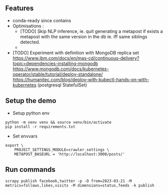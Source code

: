 

## Features

* conda-ready since contains 
* Optimisations :
  - [TODO] Skip NLP inference, ie. quit generating a metapost if exists a metapost with the same version in the db
    ie. iff same siblings detected.
  - 
* [TODO] Experiment with definition with MongoDB replica set
  https://www.ibm.com/docs/en/mas-cd/continuous-delivery?topic=dependencies-installing-mongodb
  https://www.mongodb.com/docs/kubernetes-operator/stable/tutorial/deploy-standalone/
  https://humanitec.com/blog/deploy-with-kubectl-hands-on-with-kubernetes (postgresql StatefulSet)



## Setup the demo 

* Setup python env 
```shell
python -m venv venv && source venv/bin/activate
pip install -r requirements.txt
```

* Set envvars
```shell
export \
    PROJECT_SETTINGS_MODULE=crawler.settings \
    METAPOST_BASEURL = 'http://localhost:3000/posts/'
```

## Run commands

```shell
scrapy publish facebook,twitter -p -D from=2023-03-21 -M metrics=follows,likes,visits -M dimensions=status,feeds -k publish
```



